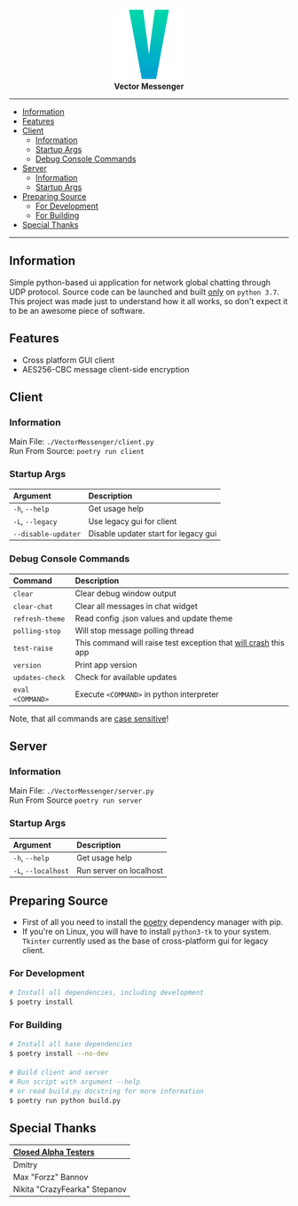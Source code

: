 <p align="center">
	<img src="./.github/VMLogo.png" width=128><br>
	<b>Vector Messenger</b>
</p>

---
- [Information](#information)
- [Features](#features)
- [Client](#client)
  - [Information](#information-1)
  - [Startup Args](#startup-args)
  - [Debug Console Commands](#debug-console-commands)
- [Server](#server)
  - [Information](#information-2)
  - [Startup Args](#startup-args-1)
- [Preparing Source](#preparing-source)
  - [For Development](#for-development)
  - [For Building](#for-building)
- [Special Thanks](#special-thanks)

---
## Information
Simple python-based ui application for network global chatting through UDP protocol. Source code can be launched and built <ins>only</ins> on `python 3.7`. This project was made just to understand how it all works, so don't expect it to be an awesome piece of software.


## Features
- Cross platform GUI client
- AES256-CBC message client-side encryption


## Client

### Information
Main File: `./VectorMessenger/client.py`  
Run From Source: `poetry run client`

### Startup Args
| Argument            | Description                          |
| :------------------ | :----------------------------------- |
| `-h`, `--help`      | Get usage help                       |
| `-L`, `--legacy`    | Use legacy gui for client            |
| `--disable-updater` | Disable updater start for legacy gui |

### Debug Console Commands
| Command          | Description                                                                |
| :--------------- | :------------------------------------------------------------------------- |
| `clear`          | Clear debug window output                                                  |
| `clear-chat`     | Clear all messages in chat widget                                          |
| `refresh-theme`  | Read config .json values and update theme                                  |
| `polling-stop`   | Will stop message polling thread                                           |
| `test-raise`     | This command will raise test exception that <ins>will crash</ins> this app |
| `version`        | Print app version                                                          |
| `updates-check`  | Check for available updates                                                |
| `eval <COMMAND>` | Execute `<COMMAND>` in python interpreter                                  |

Note, that all commands are <ins>case sensitive</ins>!


## Server

### Information
Main File: `./VectorMessenger/server.py`  
Run From Source `poetry run server`

### Startup Args
| Argument            | Description             |
| :------------------ | :---------------------- |
| `-h`, `--help`      | Get usage help          |
| `-L`, `--localhost` | Run server on localhost |


## Preparing Source
- First of all you need to install the [poetry](https://pypi.org/project/poetry/) dependency manager with pip.
- If you're on Linux, you will have to install `python3-tk` to your system. `Tkinter` currently used as the base of cross-platform gui for legacy client.

### For Development
```bash
# Install all dependencies, including development
$ poetry install
```

### For Building
```bash
# Install all base dependencies
$ poetry install --no-dev

# Build client and server
# Run script with argument --help 
# or read build.py docstring for more information
$ poetry run python build.py
```


## Special Thanks
| <ins>Closed Alpha Testers</ins> |
| :------------------------------ |
| Dmitry                          |
| Max "Forzz" Bannov              |
| Nikita "CrazyFearka" Stepanov   |
